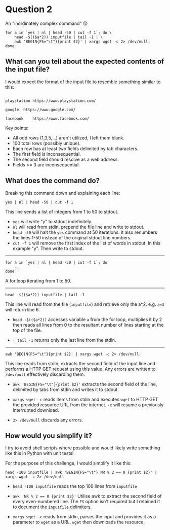 # Question 2

An "inordinately complex command" 😲
```
for a in `yes | nl | head -50 | cut -f 1`; do \
    head -$(($a*2)) inputfile | tail -1 | \
    awk 'BEGIN{FS="\t"}{print $2}' | xargs wget -c 2> /dev/null;
done
```

## What can you tell about the expected contents of the input file?

I would expect the format of the input file to resemble something similar to this:
```

playstation	https://www.playstation.com/

google	https://www.google.com/

facebook	https://www.facebook.com/
```
Key points:
- All odd rows (1,3,5,...) aren't utilized, I left them blank.
- 100 total rows (possibly unique).
- Each row has at least two fields delimited by tab characters.
- The first field is inconsequential.
- The second field should resolve as a web address.
- Fields >= 3 are inconsequential.

## What does the command do?

Breaking this command down and explaining each line:

```
yes | nl | head -50 | cut -f 1
```
This line sends a list of integers from 1 to 50 to stdout.
- `yes` will write "y" to stdout indefinitely.
- `nl` will read from stdin, prepend the file line and write to stdout.
- `head -50` will halt the `yes` command at 50 iterations. It also renumbers the lines 1-50 instead of the original stdout line numbers.
- `cut -f 1` will remove the first index of the list of words in stdout. In this example "y". Then write to stdout.

----

```
for a in `yes | nl | head -50 | cut -f 1`; do
    ...
done
```
A for loop iterating from 1 to 50.

---

```
head -$(($a*2)) inputfile | tail -1
```
This line will read from the file (`inputfile`) and retrieve only the a*2. e.g. `a=3` will return line 6.

- `head -$(($a*2))` accesses variable `a` from the for loop, multiplies it by 2 then reads all lines from 0 to the resultant number of lines starting at the top of the file.

- `| tail -1` returns only the last line from the stdin.

---
```
awk 'BEGIN{FS="\t"}{print $2}' | xargs wget -c 2> /dev/null;
```
This line reads from stdin, extracts the second field of the input line and performs a HTTP GET request using this value. Any errors are written to `/dev/null` effectively discarding them.

- `awk 'BEGIN{FS="\t"}{print $2}'` extracts the second field of the line, delimited by tabs from stdin and writes it to stdout.

- `xargs wget -c` reads items from stdin and executes `wget` to HTTP GET the provided resource URL from the internet. `-c` will resume a previously interrupted download.

- `2> /dev/null` discards any errors.

## How would you simplify it?

I try to avoid shell scripts where possible and would likely write something like this in Python with unit tests!

For the purpose of this challenge, I would simplify it like this:

```
head -100 inputfile | awk 'BEGIN{FS="\t"} NR % 2 == 0 {print $2}' | xargs wget -c 2> /dev/null
```
- `head -100 inputfile` reads the top 100 lines from `inputfile`
- `awk 'NR % 2 == 0 {print $2}'` Utilise awk to extract the second field of every even-numbered line. The `FS` option isn't required but I retained it to document the `inputfile` delimiters.

- `xargs wget -c` reads from stdin, parses the input and provides it as a parameter to `wget` as a URL. `wget` then downloads the resource.
